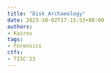 ```yaml
---
title: "Disk Archaeology"
date: 2023-10-02T17:15:53+08:00
authors:
- Kairos
tags:
- Forensics
ctfs:
- TISC'23
---
```



